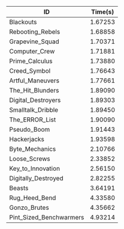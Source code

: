 |ID|Time(s)|
|-|-|
|Blackouts|1.67253|
|Rebooting_Rebels|1.68858|
|Grapevine_Squad|1.70371|
|Computer_Crew|1.71881|
|Prime_Calculus|1.73880|
|Creed_Symbol|1.76643|
|Artful_Maneuvers|1.77661|
|The_Hit_Blunders|1.89090|
|Digital_Destroyers|1.89303|
|Smalltalk_Dribble|1.89450|
|The_ERROR_List|1.90090|
|Pseudo_Boom|1.91443|
|Hackerjacks|1.93598|
|Byte_Mechanics|2.10766|
|Loose_Screws|2.33852|
|Key_to_Innovation|2.56150|
|Digitally_Destroyed|2.82255|
|Beasts|3.64191|
|Rug_Heed_Bend|4.33580|
|Gonzo_Brutes|4.35662|
|Pint_Sized_Benchwarmers|4.93214|

